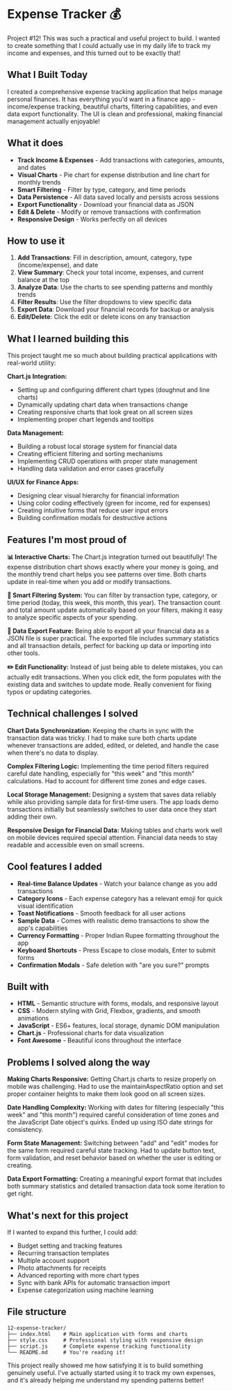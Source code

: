 # Expense Tracker 💰

Project #12! This was such a practical and useful project to build. I wanted to create something that I could actually use in my daily life to track my income and expenses, and this turned out to be exactly that!

## What I Built Today

I created a comprehensive expense tracking application that helps manage personal finances. It has everything you'd want in a finance app - income/expense tracking, beautiful charts, filtering capabilities, and even data export functionality. The UI is clean and professional, making financial management actually enjoyable!

## What it does

- **Track Income & Expenses** - Add transactions with categories, amounts, and dates
- **Visual Charts** - Pie chart for expense distribution and line chart for monthly trends
- **Smart Filtering** - Filter by type, category, and time periods
- **Data Persistence** - All data saved locally and persists across sessions
- **Export Functionality** - Download your financial data as JSON
- **Edit & Delete** - Modify or remove transactions with confirmation
- **Responsive Design** - Works perfectly on all devices

## How to use it

1. **Add Transactions**: Fill in description, amount, category, type (income/expense), and date
2. **View Summary**: Check your total income, expenses, and current balance at the top
3. **Analyze Data**: Use the charts to see spending patterns and monthly trends
4. **Filter Results**: Use the filter dropdowns to view specific data
5. **Export Data**: Download your financial records for backup or analysis
6. **Edit/Delete**: Click the edit or delete icons on any transaction

## What I learned building this

This project taught me so much about building practical applications with real-world utility:

**Chart.js Integration:**
- Setting up and configuring different chart types (doughnut and line charts)
- Dynamically updating chart data when transactions change
- Creating responsive charts that look great on all screen sizes
- Implementing proper chart legends and tooltips

**Data Management:**
- Building a robust local storage system for financial data
- Creating efficient filtering and sorting mechanisms
- Implementing CRUD operations with proper state management
- Handling data validation and error cases gracefully

**UI/UX for Finance Apps:**
- Designing clear visual hierarchy for financial information
- Using color coding effectively (green for income, red for expenses)
- Creating intuitive forms that reduce user input errors
- Building confirmation modals for destructive actions

## Features I'm most proud of

**📊 Interactive Charts:**
The Chart.js integration turned out beautifully! The expense distribution chart shows exactly where your money is going, and the monthly trend chart helps you see patterns over time. Both charts update in real-time when you add or modify transactions.

**🎯 Smart Filtering System:**
You can filter by transaction type, category, or time period (today, this week, this month, this year). The transaction count and total amount update automatically based on your filters, making it easy to analyze specific aspects of your spending.

**💾 Data Export Feature:**
Being able to export all your financial data as a JSON file is super practical. The exported file includes summary statistics and all transaction details, perfect for backing up data or importing into other tools.

**✏️ Edit Functionality:**
Instead of just being able to delete mistakes, you can actually edit transactions. When you click edit, the form populates with the existing data and switches to update mode. Really convenient for fixing typos or updating categories.

## Technical challenges I solved

**Chart Data Synchronization:**
Keeping the charts in sync with the transaction data was tricky. I had to make sure both charts update whenever transactions are added, edited, or deleted, and handle the case when there's no data to display.

**Complex Filtering Logic:**
Implementing the time period filters required careful date handling, especially for "this week" and "this month" calculations. Had to account for different time zones and edge cases.

**Local Storage Management:**
Designing a system that saves data reliably while also providing sample data for first-time users. The app loads demo transactions initially but seamlessly switches to user data once they start adding their own.

**Responsive Design for Financial Data:**
Making tables and charts work well on mobile devices required special attention. Financial data needs to stay readable and accessible even on small screens.

## Cool features I added

- **Real-time Balance Updates** - Watch your balance change as you add transactions
- **Category Icons** - Each expense category has a relevant emoji for quick visual identification
- **Toast Notifications** - Smooth feedback for all user actions
- **Sample Data** - Comes with realistic demo transactions to show the app's capabilities
- **Currency Formatting** - Proper Indian Rupee formatting throughout the app
- **Keyboard Shortcuts** - Press Escape to close modals, Enter to submit forms
- **Confirmation Modals** - Safe deletion with "are you sure?" prompts

## Built with

- **HTML** - Semantic structure with forms, modals, and responsive layout
- **CSS** - Modern styling with Grid, Flexbox, gradients, and smooth animations
- **JavaScript** - ES6+ features, local storage, dynamic DOM manipulation
- **Chart.js** - Professional charts for data visualization
- **Font Awesome** - Beautiful icons throughout the interface

## Problems I solved along the way

**Making Charts Responsive:**
Getting Chart.js charts to resize properly on mobile was challenging. Had to use the maintainAspectRatio option and set proper container heights to make them look good on all screen sizes.

**Date Handling Complexity:**
Working with dates for filtering (especially "this week" and "this month") required careful consideration of time zones and the JavaScript Date object's quirks. Ended up using ISO date strings for consistency.

**Form State Management:**
Switching between "add" and "edit" modes for the same form required careful state tracking. Had to update button text, form validation, and reset behavior based on whether the user is editing or creating.

**Data Export Formatting:**
Creating a meaningful export format that includes both summary statistics and detailed transaction data took some iteration to get right.

## What's next for this project

If I wanted to expand this further, I could add:
- Budget setting and tracking features
- Recurring transaction templates
- Multiple account support
- Photo attachments for receipts
- Advanced reporting with more chart types
- Sync with bank APIs for automatic transaction import
- Expense categorization using machine learning

## File structure

```
12-expense-tracker/
├── index.html    # Main application with forms and charts
├── style.css     # Professional styling with responsive design
├── script.js     # Complete expense tracking functionality
└── README.md     # You're reading it!
```

This project really showed me how satisfying it is to build something genuinely useful. I've actually started using it to track my own expenses, and it's already helping me understand my spending patterns better!

